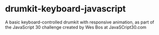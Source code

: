 # drumkit-keyboard-javascript
A basic keyboard-controlled drumkit with responsive animation, as part of the JavaScript 30 challenge created by Wes Bos at JavaSCript30.com

